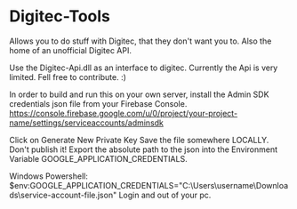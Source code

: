 # Digitec-Tools
Allows you to do stuff with Digitec, that they don't want you to. Also the home of an unofficial Digitec API.

Use the Digitec-Api.dll as an interface to digitec. Currently the Api is very limited. Fell free to contribute. :)


In order to build and run this on your own server, install the Admin SDK credentials json file from your Firebase Console.
https://console.firebase.google.com/u/0/project/your-project-name/settings/serviceaccounts/adminsdk

Click on Generate New Private Key
Save the file somewhere LOCALLY. Don't publish it!
Export the absolute path to the json into the Environment Variable GOOGLE_APPLICATION_CREDENTIALS.

Windows Powershell: $env:GOOGLE_APPLICATION_CREDENTIALS="C:\Users\username\Downloads\service-account-file.json"
Login and out of your pc.
